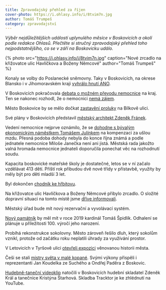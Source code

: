 ```yaml
---
title: Zpravodajský přehled za říjen
cover-photo: https://i.ohlasy.info/i/8tvim7n.jpg
author: Tomáš Trumpeš
category: zpravodajství
---
```


*Výběr nejdůležitějších událostí uplynulého měsíce v Boskovicích a okolí podle redakce Ohlasů. Přečtěte si stručný zpravodajský přehled toho nejpodstatnějšího, co se v září na Boskovicku událo.*

{% photo src="https://i.ohlasy.info/i/8tvim7n.jpg" caption="Nové zrcadlo na křižovatce ulic Havlíčkova a Boženy Němcové" author="Tomáš Trumpeš" %}

Konaly se volby do Poslanecké sněmovny. Taky v Boskovicích, na okrese Blansko i v Jihomoravském kraji [vyhrálo hnutí ANO](http://www.ohlasy.info/clanky/2017/10/vysledky-voleb.html).

V Boskovicích pokračovala [debata o možném převodu nemocnice](http://www.ohlasy.info/clanky/2017/10/nemocnice-anketa.html) na kraj. Ten se nakonec rozhodl, že o nemocnici [nemá zájem](http://www.ohlasy.info/clanky/2017/10/nemocnice-zustane.html).

Město Boskovice by se mělo dočkat [zastavění proluky](http://www.ohlasy.info/clanky/2017/10/proluka-koupadla.html) na Bílkově ulici.

Své plány v Boskovicích představil [městský architekt Zdeněk Fránek](http://www.ohlasy.info/clanky/2017/10/rozhovor-franek.html).

Vedení nemocnice nejprve oznámilo, že se [dohodne s bývalým ekonomickým náměstkem Tomášem Julínkem](https://blanensky.denik.cz/zpravy_region/dohoda-mezi-julinkem-a-boskovickou-nemocnici-obe-strany-zatim-mlci-20171027.html) na kompenzaci za ušlou mzdu. Přesná podoba dohody nebyla do konce října známá a podle jednatele nemocnice Miloše Janečka není ani jistá. Městská rada jakožto valná hromada nemocnice jednateli doporučila ponechat věc na rozhodnutí soudu.

Kapacita boskovické mateřské školy je dostatečné, letos se v ní začalo vzdělávat 413 dětí. Příští rok přibudou dvě nové třídy v přístavbě, využity by měly být pro děti mladší 3 let.

Byl dokončen [chodník ke hřbitovu](http://www.ohlasy.info/clanky/2017/10/novy-chodnik.html).

Na křižovatce ulic Havlíčkova a Boženy Němcové přibylo zrcadlo. O složité dopravní situaci na tomto místě jsme [dříve informovali](http://www.ohlasy.info/clanky/2017/08/doprava-havlickova.html).

Městský úřad bude mít nový rezervační a vyvolávací systém.

[Nový památník](https://blanensky.denik.cz/zpravy_region/kardinala-ucti-pamatnikem-v-jeho-rodnych-boskovicich-bude-stat-za-dva-roky-20171024.html) by měl mít v roce 2019 kardinál Tomáš Špidlík. Odhalení se plánuje u příležitosti 100. výročí jeho narození.

Probíhá rekonstrukce sokolovny. Město zároveň řešilo dluh, který sokolům vznikl, protože od začátku roku neplatili úhrady za využívání prostor.

V Letovicích v Tyršově ulici [otevřeli expozici](http://zrcadlo.net/clanky/OBRAZEM-V-Letovicich-otevreli-expozici-venovanou-historii-mesta-4462/) věnovanou historii města.

Češi se stali [mistry světa v malé kopané](http://boskovice.cz/gratulujeme-mistrum-sveta/d-31709/p1=1019). Svými výkony přispěli i reprezentanti Jan Koudelka ze Suchého a Ondřej Paděra z Boskovic.

[Hudebně-taneční videoklip](https://www.youtube.com/watch?v=wrVx5RetZpo) natočili v Boskovicích hudební skladatel Zdeněk Král a tanečnice Kristýna Štarhová. Skladba Tracktor je ke zhlédnutí na YouTube.
